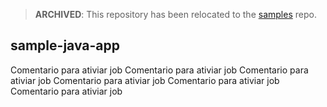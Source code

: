 > **ARCHIVED**: This repository has been relocated to the [samples](https://github.com/buildpack/samples/) repo.

## sample-java-app


Comentario para ativiar job
Comentario para ativiar job
Comentario para ativiar job
Comentario para ativiar job
Comentario para ativiar job
Comentario para ativiar job
